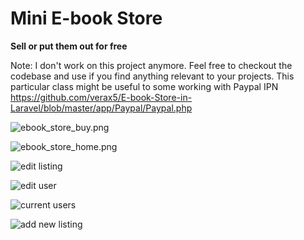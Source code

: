 # Mini E-book Store #
**Sell or put them out for free**

Note: I don't work on this project anymore. Feel free to checkout the codebase and use if you find anything relevant to your projects. This particular class might be useful to some working with Paypal IPN https://github.com/verax5/E-book-Store-in-Laravel/blob/master/app/Paypal/Paypal.php

![ebook_store_buy.png](https://bitbucket.org/repo/68ARMM/images/4152002795-ebook_store_buy.png)

![ebook_store_home.png](https://bitbucket.org/repo/68ARMM/images/2999918238-ebook_store_home.png)

![edit listing](http://i.imgur.com/uOvLGoI.png)

![edit user](http://i.imgur.com/2w0BGCA.png)

![current users](http://i.imgur.com/FTL2BX9.png)

![add new listing](http://i.imgur.com/MsDNqov.png)

